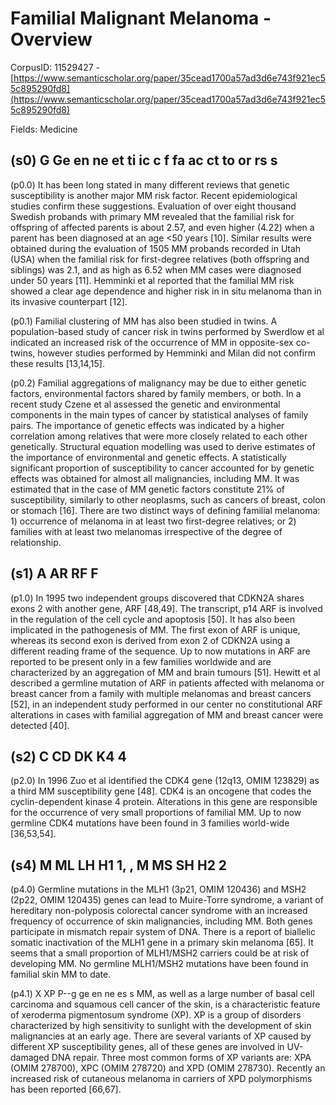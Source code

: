 # Familial Malignant Melanoma -Overview

CorpusID: 11529427 - [https://www.semanticscholar.org/paper/35cead1700a57ad3d6e743f921ec55c895290fd8](https://www.semanticscholar.org/paper/35cead1700a57ad3d6e743f921ec55c895290fd8)

Fields: Medicine

## (s0) G Ge en ne et ti ic c f fa ac ct to or rs s
(p0.0) It has been long stated in many different reviews that genetic susceptibility is another major MM risk factor. Recent epidemiological studies confirm these suggestions. Evaluation of over eight thousand Swedish probands with primary MM revealed that the familial risk for offspring of affected parents is about 2.57, and even higher (4.22) when a parent has been diagnosed at an age <50 years [10]. Similar results were obtained during the evaluation of 1505 MM probands recorded in Utah (USA) when the familial risk for first-degree relatives (both offspring and siblings) was 2.1, and as high as 6.52 when MM cases were diagnosed under 50 years [11]. Hemminki et al reported that the familial MM risk showed a clear age dependence and higher risk in in situ melanoma than in its invasive counterpart [12].

(p0.1) Familial clustering of MM has also been studied in twins. A population-based study of cancer risk in twins performed by Swerdlow et al indicated an increased risk of the occurrence of MM in opposite-sex co-twins, however studies performed by Hemminki and Milan did not confirm these results [13,14,15].

(p0.2) Familial aggregations of malignancy may be due to either genetic factors, environmental factors shared by family members, or both. In a recent study Czene et al assessed the genetic and environmental components in the main types of cancer by statistical analyses of family pairs. The importance of genetic effects was indicated by a higher correlation among relatives that were more closely related to each other genetically. Structural equation modelling was used to derive estimates of the importance of environmental and genetic effects. A statistically significant proportion of susceptibility to cancer accounted for by genetic effects was obtained for almost all malignancies, including MM. It was estimated that in the case of MM genetic factors constitute 21% of susceptibility, similarly to other neoplasms, such as cancers of breast, colon or stomach [16]. There are two distinct ways of defining familial melanoma: 1) occurrence of melanoma in at least two first-degree relatives; or 2) families with at least two melanomas irrespective of the degree of relationship.
## (s1) A AR RF F
(p1.0) In 1995 two independent groups discovered that CDKN2A shares exons 2 with another gene, ARF [48,49]. The transcript, p14 ARF is involved in the regulation of the cell cycle and apoptosis [50]. It has also been implicated in the pathogenesis of MM. The first exon of ARF is unique, whereas its second exon is derived from exon 2 of CDKN2A using a different reading frame of the sequence. Up to now mutations in ARF are reported to be present only in a few families worldwide and are characterized by an aggregation of MM and brain tumours [51]. Hewitt et al described a germline mutation of ARF in patients affected with melanoma or breast cancer from a family with multiple melanomas and breast cancers [52], in an independent study performed in our center no constitutional ARF alterations in cases with familial aggregation of MM and breast cancer were detected [40].
## (s2) C CD DK K4 4
(p2.0) In 1996 Zuo et al identified the CDK4 gene (12q13, OMIM 123829) as a third MM susceptibility gene [48]. CDK4 is an oncogene that codes the cyclin-dependent kinase 4 protein. Alterations in this gene are responsible for the occurrence of very small proportions of familial MM. Up to now germline CDK4 mutations have been found in 3 families world-wide [36,53,54].
## (s4) M ML LH H1 1, , M MS SH H2 2
(p4.0) Germline mutations in the MLH1 (3p21, OMIM 120436) and MSH2 (2p22, OMIM 120435) genes can lead to Muire-Torre syndrome, a variant of hereditary non-polyposis colorectal cancer syndrome with an increased frequency of occurrence of skin malignancies, including MM. Both genes participate in mismatch repair system of DNA. There is a report of biallelic somatic inactivation of the MLH1 gene in a primary skin melanoma [65]. It seems that a small proportion of MLH1/MSH2 carriers could be at risk of developing MM. No germline MLH1/MSH2 mutations have been found in familial skin MM to date.

(p4.1) X XP P--g ge en ne es s MM, as well as a large number of basal cell carcinoma and squamous cell cancer of the skin, is a characteristic feature of xeroderma pigmentosum syndrome (XP). XP is a group of disorders characterized by high sensitivity to sunlight with the development of skin malignancies at an early age. There are several variants of XP caused by different XP susceptibility genes, all of these genes are involved in UV-damaged DNA repair. Three most common forms of XP variants are: XPA (OMIM 278700), XPC (OMIM 278720) and XPD (OMIM 278730). Recently an increased risk of cutaneous melanoma in carriers of XPD polymorphisms has been reported [66,67].
